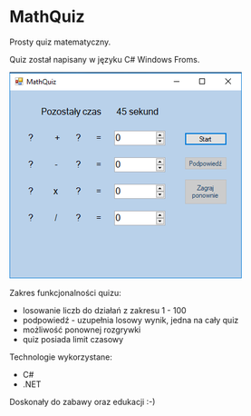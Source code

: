 # MathQuiz
Prosty quiz matematyczny.

Quiz został napisany w języku C# Windows Froms.

![]( 	capture_20190422100836.png)

Zakres funkcjonalności quizu:
- losowanie liczb do działań z zakresu 1 - 100
- podpowiedź - uzupełnia losowy wynik, jedna na cały quiz
- możliwość ponownej rozgrywki
- quiz posiada limit czasowy

Technologie wykorzystane:
- C#
- .NET

Doskonały do zabawy oraz edukacji :-)
